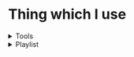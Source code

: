 # Thing which I use

<details>
<summary>Tools</summary>

<a href="https://code.visualstudio.com/">Visual Studio Code</a><br>
<a href="https://gitlab.gnome.org/GNOME/gnome-terminal">GNOME Terminal</a><br>
<a href="https://wiki.archlinux.org/title/cinnamon">Cinnamon</a>

</details>

<details>
    <summary>Playlist</summary>
    I always listen to Grioten's tracks.
        <details>
            <summary>Phonk</summary>
            <a href="https://www.youtube.com/watch?v=POv3xK7Phso">BRXKEN</a><br>
            <a href="https://www.youtube.com/watch?v=cZGJCMVVCrU">HIGH 4LERT</a><br>
            <a href="https://www.youtube.com/watch?v=sdM2rnq8WIM">THRILLER</a><br>
            <a href="https://www.youtube.com/watch?v=1IvyOUiftIM">PSYCHO!</a><br>
            <a href="https://www.youtube.com/watch?v=TVqF_jVtgA8">MYBAD!</a><br>
            <a href="https://www.youtube.com/watch?v=uV8MSY_gTUg">COPY!</a><br>
            <a href="https://www.youtube.com/watch?v=vAQPzoCrxfM">BREAKYOURBONES</a><br>
            <a href="https://www.youtube.com/watch?v=Ke2rytUslz8">RUGA!</a><br>
            <a href="https://www.youtube.com/watch?v=0THfcQTM2Cc">Hollow Shikai!</a><br>
            <a href="https://www.youtube.com/watch?v=G20TxJRTv1A">MUDD</a><br>
            <a href="https://www.youtube.com/watch?v=Q2lK8PGgiaE">$neaky Snitch</a><br>
            <a href="https://www.youtube.com/watch?v=I7G-YfmKab4">In the hills</a><br>
            <a href="https://www.youtube.com/watch?v=ModYrt62Vx0">Step Back</a><br>
            <a href="https://www.youtube.com/watch?v=gMD_pHHAWXM">ZOOM!</a><br>
        </details>

<details>
    <summary>Nasheed</summary>
    <p>You can find my Nasheed playlist <a href="https://youtube.com/playlist?list=PLRR3slZDoWCHL5juVi4Oa605E13rde1Ns">here</a></p>
</details>

</details>
